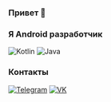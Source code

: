 ### Привет 👋
### Я Android разработчик

![Kotlin](https://img.shields.io/badge/-Kotlin-orange?style=for-the-badge&logo=Kotlin)  ![Java](https://img.shields.io/badge/-Java-orange?style=for-the-badge&logo=java)

### Контакты

[![Telegram](https://img.shields.io/badge/-Telegram-black?style=for-the-badge&logo=telegram)](https://t.me/balalaev13)  [![VK](https://img.shields.io/badge/-vkонтакте-black?style=for-the-badge&logo=vk)](https://vk.com/balalaev13)
